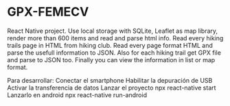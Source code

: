 # GPX-FEMECV
React Native project. Use local storage with SQLite, Leaflet as map library, render more than 600 items and read and parse html info. Read every hiking trails page in HTML from hiking club. Read every page format HTML and parse the usefull information to JSON. Also for each hiking trail get GPX file and parse to JSON too. Finally you can view the information in list or map format.

Para desarrollar:
Conectar el smartphone
Habilitar la depuración de USB
Activar la transferencia de datos
Lanzar el proyecto npx react-native start
Lanzarlo en android npx react-native run-android